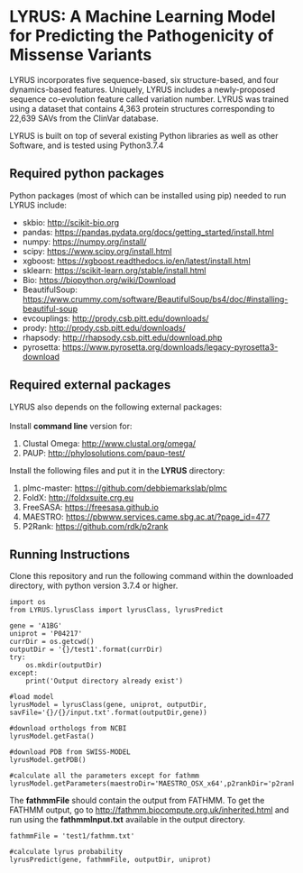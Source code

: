# LYRUS: A Machine Learning Model for Predicting the Pathogenicity of Missense Variants
LYRUS incorporates five sequence-based, six structure-based, and four dynamics-based features. Uniquely, LYRUS includes a newly-proposed sequence co-evolution feature called variation number. LYRUS was trained using a dataset that contains 4,363 protein structures corresponding to 22,639 SAVs from the ClinVar database.

LYRUS is built on top of several existing Python libraries as well as other Software, and is tested using Python3.7.4

## Required python packages
Python packages (most of which can be installed using pip) needed to run LYRUS include:
- skbio: http://scikit-bio.org
- pandas: https://pandas.pydata.org/docs/getting_started/install.html
- numpy: https://numpy.org/install/
- scipy: https://www.scipy.org/install.html
- xgboost: https://xgboost.readthedocs.io/en/latest/install.html
- sklearn: https://scikit-learn.org/stable/install.html
- Bio: https://biopython.org/wiki/Download
- BeautifulSoup: https://www.crummy.com/software/BeautifulSoup/bs4/doc/#installing-beautiful-soup
- evcouplings: http://prody.csb.pitt.edu/downloads/
- prody: http://prody.csb.pitt.edu/downloads/
- rhapsody: http://rhapsody.csb.pitt.edu/download.php
- pyrosetta: https://www.pyrosetta.org/downloads/legacy-pyrosetta3-download

## Required external packages
LYRUS also depends on the following external packages:<br/><br/>
Install **command line** version for:
1. Clustal Omega: http://www.clustal.org/omega/
2. PAUP: http://phylosolutions.com/paup-test/

Install the following files and put it in the **LYRUS** directory:
1. plmc-master: https://github.com/debbiemarkslab/plmc
2. FoldX: http://foldxsuite.crg.eu
3. FreeSASA: https://freesasa.github.io
4. MAESTRO: https://pbwww.services.came.sbg.ac.at/?page_id=477
5. P2Rank: https://github.com/rdk/p2rank

## Running Instructions
Clone this repository and run the following command within the downloaded directory, with python version 3.7.4 or higher.

```console
import os
from LYRUS.lyrusClass import lyrusClass, lyrusPredict

gene = 'A1BG'
uniprot = 'P04217'
currDir = os.getcwd()
outputDir = '{}/test1'.format(currDir)
try:
    os.mkdir(outputDir)
except:
    print('Output directory already exist')

#load model
lyrusModel = lyrusClass(gene, uniprot, outputDir, savFile='{}/{}/input.txt'.format(outputDir,gene))

#download orthologs from NCBI
lyrusModel.getFasta()

#download PDB from SWISS-MODEL
lyrusModel.getPDB()

#calculate all the parameters except for fathmm
lyrusModel.getParameters(maestroDir='MAESTRO_OSX_x64',p2rankDir='p2rank_2.2')
```

The **fathmmFile** should contain the output from FATHMM. To get the FATHMM output,
go to http://fathmm.biocompute.org.uk/inherited.html and run using the **fathmmInput.txt** available in the output directory.

```console
fathmmFile = 'test1/fathmm.txt'

#calculate lyrus probability
lyrusPredict(gene, fathmmFile, outputDir, uniprot)
```